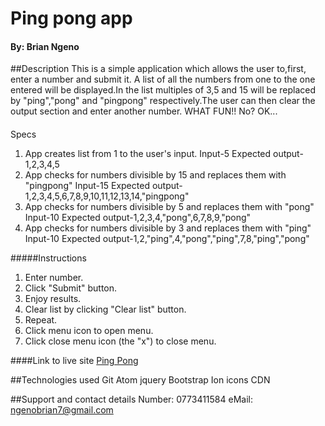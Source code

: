 # Ping pong app
#### By: Brian Ngeno
##Description
This is a simple application which allows the user to,first, enter a number and submit it. A list of all the numbers from one to the one entered will be displayed.In the list multiples of 3,5 and 15 will be replaced by "ping","pong" and "pingpong" respectively.The user can then clear the output section and enter another number. WHAT FUN!!
No?
OK...
####
Specs
1. App creates list from 1 to the user's input.
  Input-5
  Expected output-1,2,3,4,5
2. App checks for numbers divisible by 15 and replaces them with "pingpong"
  Input-15
  Expected output-1,2,3,4,5,6,7,8,9,10,11,12,13,14,"pingpong"
3. App checks for numbers divisible by 5 and replaces them with "pong"
  Input-10
  Expected output-1,2,3,4,"pong",6,7,8,9,"pong"
4. App checks for numbers divisible by 3 and replaces them with "ping"
  Input-10
  Expected output-1,2,"ping",4,"pong","ping",7,8,"ping","pong"

#####Instructions
1. Enter number.
2. Click "Submit" button.
3. Enjoy results.
4. Clear list by clicking "Clear list" button.
5. Repeat.
6. Click menu icon to open menu.
7. Click close menu icon (the "x") to close menu.

####Link to live site
  <a href="https://nge-no.github.io/ping-pong/">Ping Pong</a>

##Technologies used
Git
Atom
jquery
Bootstrap
Ion icons CDN

##Support and contact details
Number: 0773411584
eMail: ngenobrian7@gmail.com
